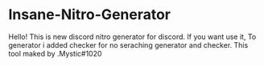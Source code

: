 # Insane-Nitro-Generator
Hello! This is new discord nitro generator for discord. If you want use it, To generator i added checker for no seraching generator and checker. This tool maked by .Mystic#1020
